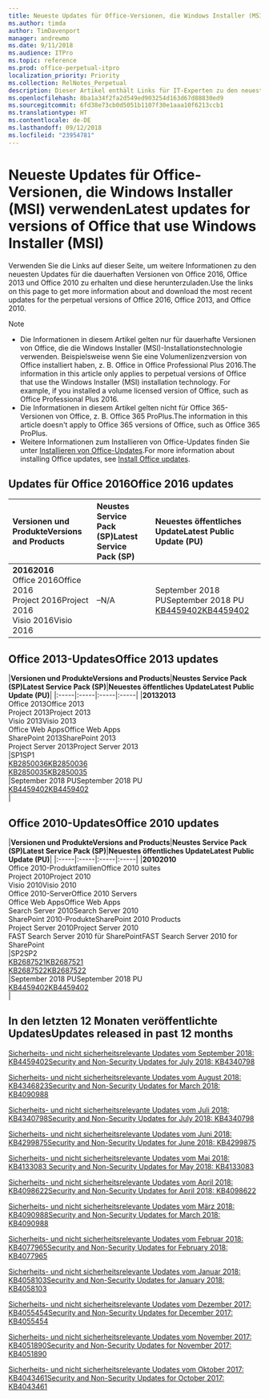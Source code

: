 ```yaml
---
title: Neueste Updates für Office-Versionen, die Windows Installer (MSI) verwenden
ms.author: timda
author: TimDavenport
manager: andrewmo
ms.date: 9/11/2018
ms.audience: ITPro
ms.topic: reference
ms.prod: office-perpetual-itpro
localization_priority: Priority
ms.collection: RelNotes_Perpetual
description: Dieser Artikel enthält Links für IT-Experten zu den neuesten Updateinformationen für dauerhafte Versionen von Office 2016, Office 2013 und Office 2010
ms.openlocfilehash: 8ba1a34f2fa2d549ed903254d163d67d88830ed9
ms.sourcegitcommit: 6fd38e73cb0d5051b1107f30e1aaa10f6213ccb1
ms.translationtype: HT
ms.contentlocale: de-DE
ms.lasthandoff: 09/12/2018
ms.locfileid: "23954781"
---
```

# <a name="latest-updates-for-versions-of-office-that-use-windows-installer-msi"></a><span data-ttu-id="0fb4d-103">Neueste Updates für Office-Versionen, die Windows Installer (MSI) verwenden</span><span class="sxs-lookup"><span data-stu-id="0fb4d-103">Latest updates for versions of Office that use Windows Installer (MSI)</span></span>

<span data-ttu-id="0fb4d-104">Verwenden Sie die Links auf dieser Seite, um weitere Informationen zu den neuesten Updates für die dauerhaften Versionen von Office 2016, Office 2013 und Office 2010 zu erhalten und diese herunterzuladen.</span><span class="sxs-lookup"><span data-stu-id="0fb4d-104">Use the links on this page to get more information about and download the most recent updates for the perpetual versions of Office 2016, Office 2013, and Office 2010.</span></span>
  
 
> [!NOTE]
> - <span data-ttu-id="0fb4d-p101">Die Informationen in diesem Artikel gelten nur für dauerhafte Versionen von Office, die die Windows Installer (MSI)-Installationstechnologie verwenden. Beispielsweise wenn Sie eine Volumenlizenzversion von Office installiert haben, z. B. Office in Office Professional Plus 2016.</span><span class="sxs-lookup"><span data-stu-id="0fb4d-p101">The information in this article only applies to perpetual versions of Office that use the Windows Installer (MSI) installation technology. For example, if you installed a volume licensed version of Office, such as Office Professional Plus 2016.</span></span>
> - <span data-ttu-id="0fb4d-107">Die Informationen in diesem Artikel gelten nicht für Office 365-Versionen von Office, z. B. Office 365 ProPlus.</span><span class="sxs-lookup"><span data-stu-id="0fb4d-107">The information in this article doesn't apply to Office 365 versions of Office, such as Office 365 ProPlus.</span></span>
> - <span data-ttu-id="0fb4d-108">Weitere Informationen zum Installieren von Office-Updates finden Sie unter [Installieren von Office-Updates](https://support.office.com/article/2ab296f3-7f03-43a2-8e50-46de917611c5).</span><span class="sxs-lookup"><span data-stu-id="0fb4d-108">For more information about installing Office updates, see [Install Office updates](https://support.office.com/article/2ab296f3-7f03-43a2-8e50-46de917611c5).</span></span> 


## <a name="office-2016-updates"></a><span data-ttu-id="0fb4d-109">Updates für Office 2016</span><span class="sxs-lookup"><span data-stu-id="0fb4d-109">Office 2016 updates</span></span>

|<span data-ttu-id="0fb4d-110">**Versionen und Produkte**</span><span class="sxs-lookup"><span data-stu-id="0fb4d-110">**Versions and Products**</span></span>|<span data-ttu-id="0fb4d-111">**Neustes Service Pack (SP)**</span><span class="sxs-lookup"><span data-stu-id="0fb4d-111">**Latest Service Pack (SP)**</span></span>|<span data-ttu-id="0fb4d-112">**Neuestes öffentliches Update**</span><span class="sxs-lookup"><span data-stu-id="0fb4d-112">**Latest Public Update (PU)**</span></span>|
|:-----|:-----|:-----|
|<span data-ttu-id="0fb4d-113">**2016**</span><span class="sxs-lookup"><span data-stu-id="0fb4d-113">**2016**</span></span> <br/> <span data-ttu-id="0fb4d-114">Office 2016</span><span class="sxs-lookup"><span data-stu-id="0fb4d-114">Office 2016</span></span>  <br/> <span data-ttu-id="0fb4d-115">Project 2016</span><span class="sxs-lookup"><span data-stu-id="0fb4d-115">Project 2016</span></span>  <br/> <span data-ttu-id="0fb4d-116">Visio 2016</span><span class="sxs-lookup"><span data-stu-id="0fb4d-116">Visio 2016</span></span>  <br/> |<span data-ttu-id="0fb4d-117">–</span><span class="sxs-lookup"><span data-stu-id="0fb4d-117">N/A</span></span>  <br/> |<span data-ttu-id="0fb4d-118">September 2018 PU</span><span class="sxs-lookup"><span data-stu-id="0fb4d-118">September 2018 PU</span></span>  <br/> [<span data-ttu-id="0fb4d-119">KB4459402</span><span class="sxs-lookup"><span data-stu-id="0fb4d-119">KB4459402</span></span>](https://support.microsoft.com/en-us/help/4459402) <br/> |
   
## <a name="office-2013-updates"></a><span data-ttu-id="0fb4d-120">Office 2013-Updates</span><span class="sxs-lookup"><span data-stu-id="0fb4d-120">Office 2013 updates</span></span>

|<span data-ttu-id="0fb4d-121">**Versionen und Produkte**</span><span class="sxs-lookup"><span data-stu-id="0fb4d-121">**Versions and Products**</span></span>|<span data-ttu-id="0fb4d-122">**Neustes Service Pack (SP)**</span><span class="sxs-lookup"><span data-stu-id="0fb4d-122">**Latest Service Pack (SP)**</span></span>|<span data-ttu-id="0fb4d-123">**Neuestes öffentliches Update**</span><span class="sxs-lookup"><span data-stu-id="0fb4d-123">**Latest Public Update (PU)**</span></span>|
|:-----|:-----|:-----|:-----|
|<span data-ttu-id="0fb4d-124">**2013**</span><span class="sxs-lookup"><span data-stu-id="0fb4d-124">**2013**</span></span> <br/> <span data-ttu-id="0fb4d-125">Office 2013</span><span class="sxs-lookup"><span data-stu-id="0fb4d-125">Office 2013</span></span>  <br/> <span data-ttu-id="0fb4d-126">Project 2013</span><span class="sxs-lookup"><span data-stu-id="0fb4d-126">Project 2013</span></span>  <br/> <span data-ttu-id="0fb4d-127">Visio 2013</span><span class="sxs-lookup"><span data-stu-id="0fb4d-127">Visio 2013</span></span>  <br/> <span data-ttu-id="0fb4d-128">Office Web Apps</span><span class="sxs-lookup"><span data-stu-id="0fb4d-128">Office Web Apps</span></span>  <br/> <span data-ttu-id="0fb4d-129">SharePoint 2013</span><span class="sxs-lookup"><span data-stu-id="0fb4d-129">SharePoint 2013</span></span>  <br/> <span data-ttu-id="0fb4d-130">Project Server 2013</span><span class="sxs-lookup"><span data-stu-id="0fb4d-130">Project Server 2013</span></span>  <br/> |<span data-ttu-id="0fb4d-131">SP1</span><span class="sxs-lookup"><span data-stu-id="0fb4d-131">SP1</span></span> <br/> [<span data-ttu-id="0fb4d-132">KB2850036</span><span class="sxs-lookup"><span data-stu-id="0fb4d-132">KB2850036</span></span>](https://support.microsoft.com/kb/2850036) <br/>[<span data-ttu-id="0fb4d-133">KB2850035</span><span class="sxs-lookup"><span data-stu-id="0fb4d-133">KB2850035</span></span>](https://support.microsoft.com/kb/2850035) <br/> |<span data-ttu-id="0fb4d-134">September 2018 PU</span><span class="sxs-lookup"><span data-stu-id="0fb4d-134">September 2018 PU</span></span>  <br/> [<span data-ttu-id="0fb4d-135">KB4459402</span><span class="sxs-lookup"><span data-stu-id="0fb4d-135">KB4459402</span></span>](https://support.microsoft.com/en-us/help/4459402) <br/> |
   
## <a name="office-2010-updates"></a><span data-ttu-id="0fb4d-136">Office 2010-Updates</span><span class="sxs-lookup"><span data-stu-id="0fb4d-136">Office 2010 updates</span></span>

|<span data-ttu-id="0fb4d-137">**Versionen und Produkte**</span><span class="sxs-lookup"><span data-stu-id="0fb4d-137">**Versions and Products**</span></span>|<span data-ttu-id="0fb4d-138">**Neustes Service Pack (SP)**</span><span class="sxs-lookup"><span data-stu-id="0fb4d-138">**Latest Service Pack (SP)**</span></span>|<span data-ttu-id="0fb4d-139">**Neuestes öffentliches Update**</span><span class="sxs-lookup"><span data-stu-id="0fb4d-139">**Latest Public Update (PU)**</span></span>|
|:-----|:-----|:-----|:-----|
|<span data-ttu-id="0fb4d-140">**2010**</span><span class="sxs-lookup"><span data-stu-id="0fb4d-140">**2010**</span></span> <br/> <span data-ttu-id="0fb4d-141">Office 2010-Produktfamilien</span><span class="sxs-lookup"><span data-stu-id="0fb4d-141">Office 2010 suites</span></span>  <br/> <span data-ttu-id="0fb4d-142">Project 2010</span><span class="sxs-lookup"><span data-stu-id="0fb4d-142">Project 2010</span></span>  <br/> <span data-ttu-id="0fb4d-143">Visio 2010</span><span class="sxs-lookup"><span data-stu-id="0fb4d-143">Visio 2010</span></span>  <br/> <span data-ttu-id="0fb4d-144">Office 2010-Server</span><span class="sxs-lookup"><span data-stu-id="0fb4d-144">Office 2010 Servers</span></span>  <br/> <span data-ttu-id="0fb4d-145">Office Web Apps</span><span class="sxs-lookup"><span data-stu-id="0fb4d-145">Office Web Apps</span></span>  <br/> <span data-ttu-id="0fb4d-146">Search Server 2010</span><span class="sxs-lookup"><span data-stu-id="0fb4d-146">Search Server 2010</span></span>  <br/> <span data-ttu-id="0fb4d-147">SharePoint 2010-Produkte</span><span class="sxs-lookup"><span data-stu-id="0fb4d-147">SharePoint 2010 Products</span></span>  <br/> <span data-ttu-id="0fb4d-148">Project Server 2010</span><span class="sxs-lookup"><span data-stu-id="0fb4d-148">Project Server 2010</span></span>  <br/> <span data-ttu-id="0fb4d-149">FAST Search Server 2010 für SharePoint</span><span class="sxs-lookup"><span data-stu-id="0fb4d-149">FAST Search Server 2010 for SharePoint</span></span>  <br/> |<span data-ttu-id="0fb4d-150">SP2</span><span class="sxs-lookup"><span data-stu-id="0fb4d-150">SP2</span></span> <br/>[<span data-ttu-id="0fb4d-151">KB2687521</span><span class="sxs-lookup"><span data-stu-id="0fb4d-151">KB2687521</span></span>](https://support.microsoft.com/kb/2687521) <br/> [<span data-ttu-id="0fb4d-152">KB2687522</span><span class="sxs-lookup"><span data-stu-id="0fb4d-152">KB2687522</span></span>](https://support.microsoft.com/kb/2687522) <br/> |<span data-ttu-id="0fb4d-153">September 2018 PU</span><span class="sxs-lookup"><span data-stu-id="0fb4d-153">September 2018 PU</span></span> <br/>[<span data-ttu-id="0fb4d-154">KB4459402</span><span class="sxs-lookup"><span data-stu-id="0fb4d-154">KB4459402</span></span>](https://support.microsoft.com/en-us/help/4459402) <br/>|
   

   
## <a name="updates-released-in-past-12-months"></a><span data-ttu-id="0fb4d-155">In den letzten 12 Monaten veröffentlichte Updates</span><span class="sxs-lookup"><span data-stu-id="0fb4d-155">Updates released in past 12 months</span></span>

[<span data-ttu-id="0fb4d-156">Sicherheits- und nicht sicherheitsrelevante Updates vom September 2018: KB4459402</span><span class="sxs-lookup"><span data-stu-id="0fb4d-156">Security and Non-Security Updates for July 2018: KB4340798</span></span>](https://support.microsoft.com/help/4459402) 

[<span data-ttu-id="0fb4d-157">Sicherheits- und nicht sicherheitsrelevante Updates vom August 2018: KB4346823</span><span class="sxs-lookup"><span data-stu-id="0fb4d-157">Security and Non-Security Updates for March 2018: KB4090988</span></span>](https://support.microsoft.com/help/4346823)   

[<span data-ttu-id="0fb4d-158">Sicherheits- und nicht sicherheitsrelevante Updates vom Juli 2018: KB4340798</span><span class="sxs-lookup"><span data-stu-id="0fb4d-158">Security and Non-Security Updates for July 2018: KB4340798</span></span>](https://support.microsoft.com/help/4340798)   

[<span data-ttu-id="0fb4d-159">Sicherheits- und nicht sicherheitsrelevante Updates vom Juni 2018: KB4299875</span><span class="sxs-lookup"><span data-stu-id="0fb4d-159">Security and Non-Security Updates for June 2018: KB4299875</span></span>](https://support.microsoft.com/help/4299875)  

[<span data-ttu-id="0fb4d-160">Sicherheits- und nicht sicherheitsrelevante Updates vom Mai 2018: KB4133083 </span><span class="sxs-lookup"><span data-stu-id="0fb4d-160">Security and Non-Security Updates for May 2018: KB4133083 </span></span>](https://support.microsoft.com/en-us/help/4133083)
  
[<span data-ttu-id="0fb4d-161">Sicherheits- und nicht sicherheitsrelevante Updates vom April 2018: KB4098622</span><span class="sxs-lookup"><span data-stu-id="0fb4d-161">Security and Non-Security Updates for April 2018: KB4098622</span></span>](https://support.microsoft.com/en-us/help/4098622) 
  
[<span data-ttu-id="0fb4d-162">Sicherheits- und nicht sicherheitsrelevante Updates vom März 2018: KB4090988</span><span class="sxs-lookup"><span data-stu-id="0fb4d-162">Security and Non-Security Updates for March 2018: KB4090988</span></span>](https://support.microsoft.com/en-us/help/4090988)  
  
[<span data-ttu-id="0fb4d-163">Sicherheits- und nicht sicherheitsrelevante Updates vom Februar 2018: KB4077965</span><span class="sxs-lookup"><span data-stu-id="0fb4d-163">Security and Non-Security Updates for February 2018: KB4077965</span></span>](https://support.microsoft.com/help/4077965)  
  
[<span data-ttu-id="0fb4d-164">Sicherheits- und nicht sicherheitsrelevante Updates vom Januar 2018: KB4058103</span><span class="sxs-lookup"><span data-stu-id="0fb4d-164">Security and Non-Security Updates for January 2018: KB4058103</span></span>](https://support.microsoft.com/help/4058103)   
  
[<span data-ttu-id="0fb4d-165">Sicherheits- und nicht sicherheitsrelevante Updates vom Dezember 2017: KB4055454</span><span class="sxs-lookup"><span data-stu-id="0fb4d-165">Security and Non-Security Updates for December 2017: KB4055454</span></span>](https://support.microsoft.com/help/4055454)   
  
[<span data-ttu-id="0fb4d-166">Sicherheits- und nicht sicherheitsrelevante Updates vom November 2017: KB4051890</span><span class="sxs-lookup"><span data-stu-id="0fb4d-166">Security and Non-Security Updates for November 2017: KB4051890</span></span>](https://support.microsoft.com/help/4051890)   
  
[<span data-ttu-id="0fb4d-167">Sicherheits- und nicht sicherheitsrelevante Updates vom Oktober 2017: KB4043461</span><span class="sxs-lookup"><span data-stu-id="0fb4d-167">Security and Non-Security Updates for October 2017: KB4043461</span></span>](https://support.microsoft.com/help/4043461)   
    

  

   
  
